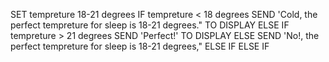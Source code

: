 SET tempreture 18-21 degrees
IF tempreture < 18 degrees
  SEND 'Cold, the perfect tempreture for sleep is 18-21 degrees." TO DISPLAY
ELSE
     IF tempreture > 21 degrees
       SEND 'Perfect!' TO DISPLAY
     ELSE
        SEND 'No!, the perfect tempreture for sleep is 18-21 degrees,"
     ELSE IF
ELSE IF
